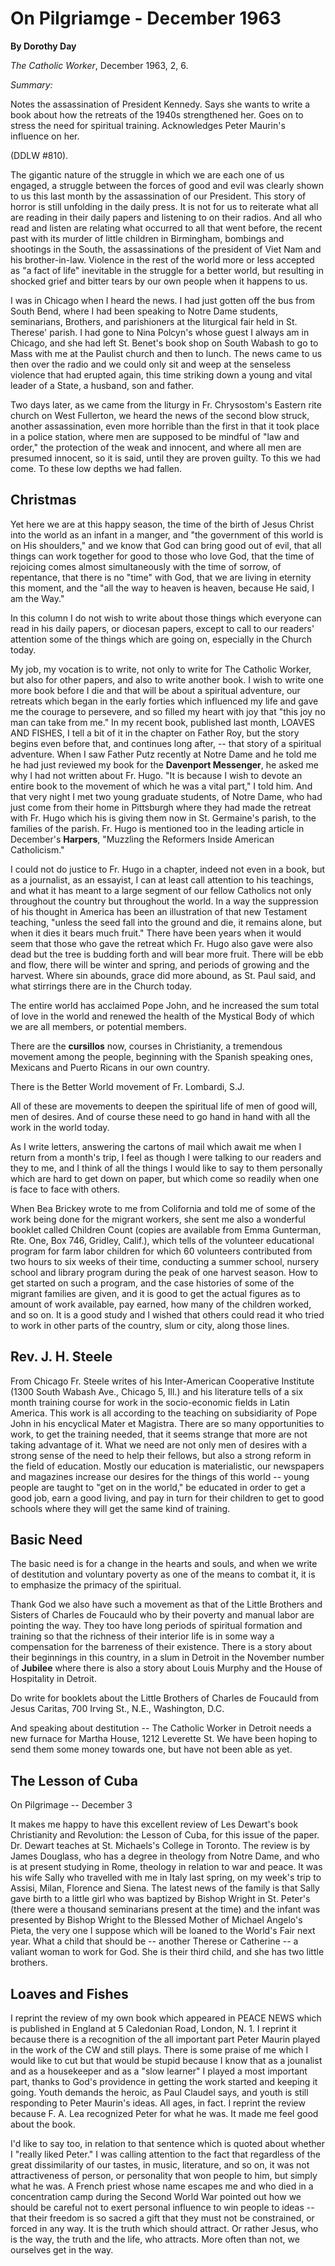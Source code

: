 On Pilgriamge - December 1963
=============================

**By Dorothy Day**

*The Catholic Worker*, December 1963, 2, 6.

*Summary:*

Notes the assassination of President Kennedy. Says she wants to write a
book about how the retreats of the 1940s strengthened her. Goes on to
stress the need for spiritual training. Acknowledges Peter Maurin's
influence on her.

(DDLW \#810).

The gigantic nature of the struggle in which we are each one of us
engaged, a struggle between the forces of good and evil was clearly
shown to us this last month by the assassination of our President. This
story of horror is still unfolding in the daily press. It is not for us
to reiterate what all are reading in their daily papers and listening to
on their radios. And all who read and listen are relating what occurred
to all that went before, the recent past with its murder of little
children in Birmingham, bombings and shootings in the South, the
assassinations of the president of Viet Nam and his brother-in-law.
Violence in the rest of the world more or less accepted as "a fact of
life" inevitable in the struggle for a better world, but resulting in
shocked grief and bitter tears by our own people when it happens to us.

I was in Chicago when I heard the news. I had just gotten off the bus
from South Bend, where I had been speaking to Notre Dame students,
seminarians, Brothers, and parishioners at the liturgical fair held in
St. Therese' parish. I had gone to Nina Polcyn's whose guest I always am
in Chicago, and she had left St. Benet's book shop on South Wabash to go
to Mass with me at the Paulist church and then to lunch. The news came
to us then over the radio and we could only sit and weep at the
senseless violence that had erupted again, this time striking down a
young and vital leader of a State, a husband, son and father.

Two days later, as we came from the liturgy in Fr. Chrysostom's Eastern
rite church on West Fullerton, we heard the news of the second blow
struck, another assassination, even more horrible than the first in that
it took place in a police station, where men are supposed to be mindful
of "law and order," the protection of the weak and innocent, and where
all men are presumed innocent, so it is said, until they are proven
guilty. To this we had come. To these low depths we had fallen.

Christmas
---------

Yet here we are at this happy season, the time of the birth of Jesus
Christ into the world as an infant in a manger, and "the government of
this world is on His shoulders," and we know that God can bring good out
of evil, that all things can work together for good to those who love
God, that the time of rejoicing comes almost simultaneously with the
time of sorrow, of repentance, that there is no "time" with God, that we
are living in eternity this moment, and the "all the way to heaven is
heaven, because He said, I am the Way."

In this column I do not wish to write about those things which everyone
can read in his daily papers, or diocesan papers, except to call to our
readers' attention some of the things which are going on, especially in
the Church today.

My job, my vocation is to write, not only to write for The Catholic
Worker, but also for other papers, and also to write another book. I
wish to write one more book before I die and that will be about a
spiritual adventure, our retreats which began in the early forties which
influenced my life and gave me the courage to persevere, and so filled
my heart with joy that "this joy no man can take from me." In my recent
book, published last month, LOAVES AND FISHES, I tell a bit of it in the
chapter on Father Roy, but the story begins even before that, and
continues long after, -- that story of a spiritual adventure. When I saw
Father Putz recently at Notre Dame and he told me he had just reviewed
my book for the **Davenport Messenger**, he asked me why I had not
written about Fr. Hugo. "It is because I wish to devote an entire book
to the movement of which he was a vital part," I told him. And that very
night I met two young graduate students, of Notre Dame, who had just
come from their home in Pittsburgh where they had made the retreat with
Fr. Hugo which his is giving them now in St. Germaine's parish, to the
families of the parish. Fr. Hugo is mentioned too in the leading article
in December's **Harpers**, "Muzzling the Reformers Inside American
Catholicism."

I could not do justice to Fr. Hugo in a chapter, indeed not even in a
book, but as a journalist, as an essayist, I can at least call attention
to his teachings, and what it has meant to a large segment of our fellow
Catholics not only throughout the country but throughout the world. In a
way the suppression of his thought in America has been an illustration
of that new Testament teaching, "unless the seed fall into the ground
and die, it remains alone, but when it dies it bears much fruit." There
have been years when it would seem that those who gave the retreat which
Fr. Hugo also gave were also dead but the tree is budding forth and will
bear more fruit. There will be ebb and flow, there will be winter and
spring, and periods of growing and the harvest. Where sin abounds, grace
did more abound, as St. Paul said, and what stirrings there are in the
Church today.

The entire world has acclaimed Pope John, and he increased the sum total
of love in the world and renewed the health of the Mystical Body of
which we are all members, or potential members.

There are the **cursillos** now, courses in Christianity, a tremendous
movement among the people, beginning with the Spanish speaking ones,
Mexicans and Puerto Ricans in our own country.

There is the Better World movement of Fr. Lombardi, S.J.

All of these are movements to deepen the spiritual life of men of good
will, men of desires. And of course these need to go hand in hand with
all the work in the world today.

As I write letters, answering the cartons of mail which await me when I
return from a month's trip, I feel as though I were talking to our
readers and they to me, and I think of all the things I would like to
say to them personally which are hard to get down on paper, but which
come so readily when one is face to face with others.

When Bea Brickey wrote to me from Colifornia and told me of some of the
work being done for the migrant workers, she sent me also a wonderful
booklet called Children Count (copies are available from Emma Gunterman,
Rte. One, Box 746, Gridley, Calif.), which tells of the volunteer
educational program for farm labor children for which 60 volunteers
contributed from two hours to six weeks of their time, conducting a
summer school, nursery school and library program during the peak of one
harvest season. How to get started on such a program, and the case
histories of some of the migrant families are given, and it is good to
get the actual figures as to amount of work available, pay earned, how
many of the children worked, and so on. It is a good study and I wished
that others could read it who tried to work in other parts of the
country, slum or city, along those lines.

Rev. J. H. Steele
-----------------

From Chicago Fr. Steele writes of his Inter-American Cooperative
Institute (1300 South Wabash Ave., Chicago 5, Ill.) and his literature
tells of a six month training course for work in the socio-economic
fields in Latin America. This work is all according to the teaching on
subsidiarity of Pope John in his encyclical Mater et Magistra. There are
so many opportunities to work, to get the training needed, that it seems
strange that more are not taking advantage of it. What we need are not
only men of desires with a strong sense of the need to help their
fellows, but also a strong reform in the field of education. Mostly our
education is materialistic, our newspapers and magazines increase our
desires for the things of this world -- young people are taught to "get
on in the world," be educated in order to get a good job, earn a good
living, and pay in turn for their children to get to good schools where
they will get the same kind of training.

Basic Need
----------

The basic need is for a change in the hearts and souls, and when we
write of destitution and voluntary poverty as one of the means to combat
it, it is to emphasize the primacy of the spiritual.

Thank God we also have such a movement as that of the Little Brothers
and Sisters of Charles de Foucauld who by their poverty and manual labor
are pointing the way. They too have long periods of spiritual formation
and training so that the richness of their interior life is in some way
a compensation for the barreness of their existence. There is a story
about their beginnings in this country, in a slum in Detroit in the
November number of **Jubilee** where there is also a story about Louis
Murphy and the House of Hospitality in Detroit.

Do write for booklets about the Little Brothers of Charles de Foucauld
from Jesus Caritas, 700 Irving St., N.E., Washington, D.C.

And speaking about destitution -- The Catholic Worker in Detroit needs a
new furnace for Martha House, 1212 Leverette St. We have been hoping to
send them some money towards one, but have not been able as yet.

The Lesson of Cuba
------------------

On Pilgrimage -- December 3

It makes me happy to have this excellent review of Les Dewart's book
Christianity and Revolution: the Lesson of Cuba, for this issue of the
paper. Dr. Dewart teaches at St. Michaels's College in Toronto. The
review is by James Douglass, who has a degree in theology from Notre
Dame, and who is at present studying in Rome, theology in relation to
war and peace. It was his wife Sally who travelled with me in Italy last
spring, on my week's trip to Assisi, Milan, Florence and Siena. The
latest news of the family is that Sally gave birth to a little girl who
was baptized by Bishop Wright in St. Peter's (there were a thousand
seminarians present at the time) and the infant was presented by Bishop
Wright to the Blessed Mother of Michael Angelo's Pieta, the very one I
suppose which will be loaned to the World's Fair next year. What a child
that should be -- another Therese or Catherine -- a valiant woman to
work for God. She is their third child, and she has two little brothers.

Loaves and Fishes
-----------------

I reprint the review of my own book which appeared in PEACE NEWS which
is published in England at 5 Caledonian Road, London, N. 1. I reprint it
because there is a recognition of the all important part Peter Maurin
played in the work of the CW and still plays. There is some praise of me
which I would like to cut but that would be stupid because I know that
as a jounalist and as a housekeeper and as a "slow learner" I played a
most important part, thanks to God's providence in getting the work
started and keeping it going. Youth demands the heroic, as Paul Claudel
says, and youth is still responding to Peter Maurin's ideas. All ages,
in fact. I reprint the review because F. A. Lea recognized Peter for
what he was. It made me feel good about the book.

I'd like to say too, in relation to that sentence which is quoted about
whether I "really liked Peter." I was calling attention to the fact that
regardless of the great dissimilarity of our tastes, in music,
literature, and so on, it was not attractiveness of person, or
personality that won people to him, but simply what he was. A French
priest whose name escapes me and who died in a concentration camp during
the Second World War pointed out how we should be careful not to exert
personal influence to win people to ideas -- that their freedom is so
sacred a gift that they must not be constrained, or forced in any way.
It is the truth which should attract. Or rather Jesus, who is the way,
the truth and the life, who attracts. More often than not, we ourselves
get in the way.
